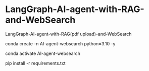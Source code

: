 # LangGraph-AI-agent-with-RAG-and-WebSearch
LangGraph-AI-agent-with-RAG(pdf upload)-and-WebSearch


 conda create -n AI-agent-websearch python=3.10 -y

 conda activate AI-agent-websearch


pip install -r requirements.txt




